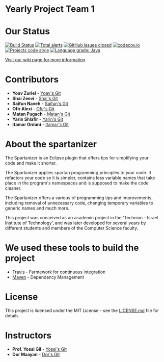 # Yearly Project Team 1

# Our Status
[![Build Status](https://travis-ci.org/TechnionYP5779/team1.svg?branch=master)](https://travis-ci.org/TechnionYP5779/team1)
[![Total alerts](https://img.shields.io/lgtm/alerts/g/TechnionYP5779/team1.svg?logo=lgtm&logoWidth=18)](https://lgtm.com/projects/g/TechnionYP5779/team1/alerts/)
[![GitHub issues closed](https://img.shields.io/github/issues-closed-raw/TechnionYP5779/team1.svg?maxAge=100)](https://github.com/TechnionYP5779/team1/issues?q=is%3Aissue+is%3Aclosed)
[![codecov.io](http://codecov.io/github/TechnionYP5779/team1/coverage.svg?branch=master)](http://codecov.io/github/TechnionYP5779/team1?branch=master)
[![Projects code style](https://img.shields.io/badge/code%20style-spartanized-blue.svg)]()
[![Language grade: Java](https://img.shields.io/lgtm/grade/java/g/TechnionYP5779/team1.svg?logo=lgtm&logoWidth=18)](https://lgtm.com/projects/g/TechnionYP5779/team1/context:java)

[Visit our wiki page for more information](https://github.com/TechnionYP5779/team1/wiki)

# Contributors
* **Yoav Zuriel** - [Yoav's Git](https://github.com/yoavz1997/)
* **Shai Zeevi** - [Shai's Git](https://github.com/shaizeevi/)
* **Saifun Naveh** - [Saifun's Git](https://github.com/saifun)
* **Ofir Alexi** - [Ofir's Git](https://github.com/ofiralexi/)
* **Matan Pugach** - [Matan's Git](https://github.com/matanpugach/)
* **Yarin Shlafir** - [Yarin's Git](https://github.com/yarinsh/)
* **Itamar Ordani** - [Itamar's Git](https://github.com/itamaror/)

# About the spartanizer
The Spartanizer is an Eclipse plugin that offers tips for simplifying your code and make it shorter.

The Spartanizer applies spartan programming principles to your code. It refactors your code so it is simpler, contains less variable names that take place in the program's namespaces and is supposed to make the code cleaner.

The Spartanizer offers a various of programming tips and improvements, including removal of unnecessary code, changing temporary variables to generic names and much more.

This project was conceived as an academic project in the 'Technion - Israel Institute of Technology', and was later developed for several years by different students and members of the Computer Science faculty.

# We used these tools to build the project
* [Travis](https://travis-ci.org/) - Farmework for continuous integration
* [Maven](https://maven.apache.org/) - Dependency Management

# License
This project is licensed under the MIT License - see the [LICENSE.md](LICENSE.md) file for details

# Instructors
* **Prof. Yossi Gil** - [Yossi's Git](https://github.com/yossigil/)
* **Dor Maayan** - [Dor's Git](https://github.com/dormaayan/)

